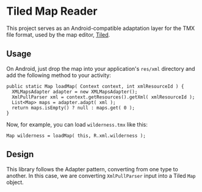 Tiled Map Reader
================

This project serves as an Android-compatible adaptation layer for the TMX file format, used by the map editor, [Tiled][1].

 [1]: http://mapeditor.org/

Usage
-----

On Android, just drop the map into your application's `res/xml` directory and add the following method to your activity:

    public static Map loadMap( Context context, int xmlResourceId ) {
      XMLMapsAdapter adapter = new XMLMapsAdapter();
      XmlPullParser xml = context.getResources().getXml( xmlResourceId );
      List<Map> maps = adapter.adapt( xml );
      return maps.isEmpty() ? null : maps.get( 0 );
    }

Now, for example, you can load `wilderness.tmx` like this:

    Map wilderness = loadMap( this, R.xml.wilderness );

Design
------

This library follows the Adapter pattern, converting from one type to another. In this case, we are converting `XmlPullParser` input
into a Tiled `Map` object.
